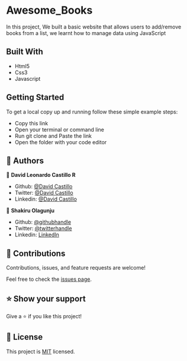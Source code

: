 # Awesome_Books

In this project, We built a basic website that allows users to add/remove books from a list, we learnt how to manage data using JavaScript

## Built With

- Html5
- Css3
- Javascript

## Getting Started

To get a local copy up and running follow these simple example steps:

- Copy this link
- Open your terminal or command line
- Run git clone and Paste the link
- Open the folder with your code editor

## 👥 Authors

👤 **David Leonardo Castillo R**

- Github: [@David Castillo](https://github.com/Fanger53)
- Twitter: [@David Castillo](https://twitter.com/DavidLe97005129)
- Linkedin: [@David Castillo](https://www.linkedin.com/in/david-castillo-61ba10b8/)

👤 **Shakiru Olagunju**

- Github: [@githubhandle](https://github.com/Gunjuzone)
- Twitter: [@twitterhandle](https://twitter.com/Gunjuzone)
- Linkedin: [ LinkedIn](https://www.linkedin.com/in/shakiru-olagunju-775034161/)



## 🤝 Contributions

Contributions, issues, and feature requests are welcome!

Feel free to check the [issues page](https://github.com/Fanger53/restaurant-webpack/issues).


## ⭐ Show your support

Give a ⭐️ if you like this project!


## 📝 License

This project is [MIT](https://opensource.org/licenses/MIT) licensed.
